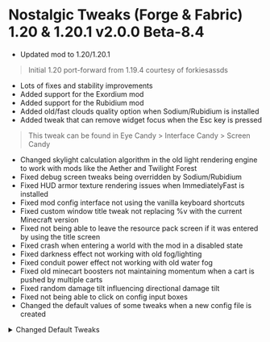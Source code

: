 # Nostalgic Tweaks (Forge & Fabric) 1.20 & 1.20.1 v2.0.0 Beta-8.4
- Updated mod to 1.20/1.20.1
> Initial 1.20 port-forward from 1.19.4 courtesy of forkiesassds
- Lots of fixes and stability improvements
- Added support for the Exordium mod
- Added support for the Rubidium mod
- Added old/fast clouds quality option when Sodium/Rubidium is installed
- Added tweak that can remove widget focus when the Esc key is pressed
> This tweak can be found in Eye Candy > Interface Candy > Screen Candy
- Changed skylight calculation algorithm in the old light rendering engine to work with mods like the Aether and Twilight Forest
- Fixed debug screen tweaks being overridden by Sodium/Rubidium
- Fixed HUD armor texture rendering issues when ImmediatelyFast is installed
- Fixed mod config interface not using the vanilla keyboard shortcuts
- Fixed custom window title tweak not replacing %v with the current Minecraft version
- Fixed not being able to leave the resource pack screen if it was entered by using the title screen
- Fixed crash when entering a world with the mod in a disabled state
- Fixed darkness effect not working with old fog/lighting
- Fixed conduit power effect not working with old water fog
- Fixed old minecart boosters not maintaining momentum when a cart is pushed by multiple carts
- Fixed random damage tilt influencing directional damage tilt
- Fixed not being able to click on config input boxes
- Changed the default values of some tweaks when a new config file is created
<details>
<summary>Changed Default Tweaks</summary>

- Recipe buttons were changed from disabled to small
- Inventory off-hand slot was changed from disabled to bottom-left
- Tooltip modifies and tooltip dye information were changed from disabled to enabled
- Sheep eating grass was changed from disabled to enabled
- Sheep punching to get wool was changed from enabled to disabled
- All old mob drop tweaks were changed from enabled to disabled
- Instant bow and invincible bow tweaks were changed from enabled to disabled
- Experience bar and experience orb spawning tweaks were changed from disabled to enabled
- Hunger bar was changed from disabled to enabled
- Hunger system was changed from disabled to enabled
- Instant eating was changed from enabled to disabled
- Sprinting and swimming were changed from disabled to enabled
- Bed bouncing was changed from disabled to enabled
- Tilled grass seed spawning was changed from enabled to disabled
</details>
